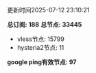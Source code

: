 更新时间2025-07-12 23:10:21

**总订阅: 188**
**总节点: 33445**
- vless节点: 15799
- hysteria2节点: 11

**google ping有效节点: 97**
